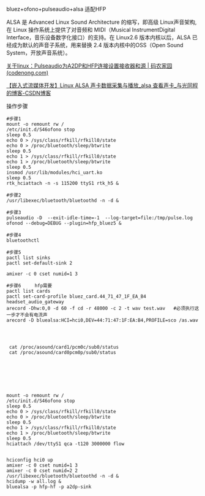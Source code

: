 bluez+ofono+pulseaudio+alsa 适配HFP



ALSA 是 Advanced Linux Sound Architecture 的缩写，即高级 Linux声音架构,在 Linux 操作系统上提供了对音频和 MIDI（Musical InstrumentDigital Interface，音乐设备数字化接口）的支持。在 Linux2.6 版本内核以后，ALSA 已经成为默认的声音子系统，用来替换 2.4 版本内核中的OSS（Open Sound System，开放声音系统）。



[关于linux：Pulseaudio为A2DP和HFP连接设置接收器和源 | 码农家园 (codenong.com)](https://www.codenong.com/52311637/)

[【嵌入式流媒体开发】Linux ALSA 声卡数据采集与播放_alsa 查看声卡_与光同程的博客-CSDN博客](https://blog.csdn.net/yy197696/article/details/122789698)



操作步骤

```shell
#步骤1
mount -o remount rw /
/etc/init.d/S46ofono stop
sleep 0.5
echo 0 > /sys/class/rfkill/rfkill0/state
echo 0 > /proc/bluetooth/sleep/btwrite
sleep 0.5
echo 1 > /sys/class/rfkill/rfkill0/state
echo 1 > /proc/bluetooth/sleep/btwrite
sleep 0.5
insmod /usr/lib/modules/hci_uart.ko
sleep 0.5
rtk_hciattach -n -s 115200 ttyS1 rtk_h5 &

#步骤2
/usr/libexec/bluetooth/bluetoothd -n -d &

#步骤3
pulseaudio -D  --exit-idle-time=-1  --log-target=file:/tmp/pulse.log
ofonod --debug=DEBUG --plugin=hfp_bluez5 &

#步骤4
bluetoothctl

#步骤5
pactl list sinks
pactl set-default-sink 2

amixer -c 0 cset numid=1 3

#步骤6     hfp需要
pactl list cards
pactl set-card-profile bluez_card.44_71_47_1F_EA_B4 headset_audio_gateway
arecord -Dhw:0,0 -d 60 -f cd -r 48000 -c 2 -t wav test.wav   #必须执行这一步才不会有电流声
arecord -D bluealsa:HCI=hci0,DEV=44:71:47:1F:EA:B4,PROFILE=sco /as.wav




 cat /proc/asound/card1/pcm0c/sub0/status
 cat /proc/asound/card0pcm0p/sub0/status 
 
 
 
 
 
 
 
mount -o remount rw /
/etc/init.d/S46ofono stop
sleep 0.5
echo 0 > /sys/class/rfkill/rfkill0/state
echo 0 > /proc/bluetooth/sleep/btwrite
sleep 0.5
echo 1 > /sys/class/rfkill/rfkill0/state
echo 1 > /proc/bluetooth/sleep/btwrite
sleep 0.5
hciattach /dev/ttyS1 qca -t120 3000000 flow


hciconfig hci0 up
amixer -c 0 cset numid=1 3
amixer -c 0 cset numid=2 2
/usr/libexec/bluetooth/bluetoothd -n -d &
hcidump -w all.log &
bluealsa -p hfp-hf -p a2dp-sink  
```

